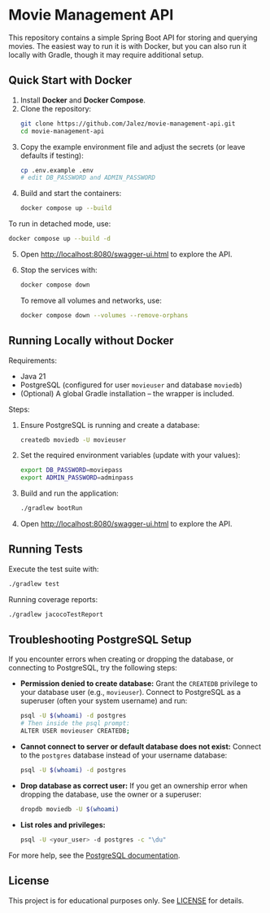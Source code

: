 # Movie Management API

This repository contains a simple Spring Boot API for storing and querying movies. The easiest way to run it is with Docker, but you can also run it locally with Gradle, though it may require additional setup.

## Quick Start with Docker

1. Install **Docker** and **Docker Compose**.
2. Clone the repository:
   ```bash
   git clone https://github.com/Jalez/movie-management-api.git
   cd movie-management-api
   ```
3. Copy the example environment file and adjust the secrets (or leave defaults if testing):
   ```bash
   cp .env.example .env
   # edit DB_PASSWORD and ADMIN_PASSWORD
   ```
4. Build and start the containers:
   ```bash
   docker compose up --build
   ```

  To run in detached mode, use:
   ```bash
   docker compose up --build -d
   ```

5. Open <http://localhost:8080/swagger-ui.html> to explore the API.
6. Stop the services with:
   ```bash
   docker compose down
   ```

   To remove all volumes and networks, use:
   ```bash
   docker compose down --volumes --remove-orphans
   ```

## Running Locally without Docker

Requirements:
- Java 21
- PostgreSQL (configured for user `movieuser` and database `moviedb`)
- (Optional) A global Gradle installation – the wrapper is included.

Steps:
1. Ensure PostgreSQL is running and create a database:
   ```bash
   createdb moviedb -U movieuser
   ```
2. Set the required environment variables (update with your values):
   ```bash
   export DB_PASSWORD=moviepass
   export ADMIN_PASSWORD=adminpass
   ```
3. Build and run the application:
   ```bash
   ./gradlew bootRun
   ```

4. Open <http://localhost:8080/swagger-ui.html> to explore the API.

## Running Tests

Execute the test suite with:
```bash
./gradlew test
```

Running coverage reports:
```bash
./gradlew jacocoTestReport
```

## Troubleshooting PostgreSQL Setup

If you encounter errors when creating or dropping the database, or connecting to PostgreSQL, try the following steps:

- **Permission denied to create database:**
  Grant the `CREATEDB` privilege to your database user (e.g., `movieuser`). Connect to PostgreSQL as a superuser (often your system username) and run:
  ```bash
  psql -U $(whoami) -d postgres
  # Then inside the psql prompt:
  ALTER USER movieuser CREATEDB;
  ```

- **Cannot connect to server or default database does not exist:**
  Connect to the `postgres` database instead of your username database:
  ```bash
  psql -U $(whoami) -d postgres
  ```

- **Drop database as correct user:**
  If you get an ownership error when dropping the database, use the owner or a superuser:
  ```bash
  dropdb moviedb -U $(whoami)
  ```

- **List roles and privileges:**
  ```bash
  psql -U <your_user> -d postgres -c "\du"
  ```

For more help, see the [PostgreSQL documentation](https://www.postgresql.org/docs/current/).


## License

This project is for educational purposes only. See [LICENSE](LICENSE) for details.
